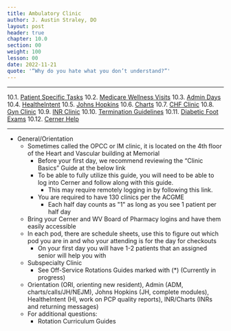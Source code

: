 ```yaml
---
title: Ambulatory Clinic
author: J. Austin Straley, DO
layout: post
header: true
chapter: 10.0
section: 00
weight: 100
lesson: 00
date: 2022-11-21
quote: '“Why do you hate what you don’t understand?”'
---
```


<hr>

10.1. [Patient Specific Tasks][1]
10.2. [Medicare Wellness Visits][2]
10.3. [Admin Days][3]
10.4. [HealtheIntent][4]
10.5. [Johns Hopkins][5]
10.6. [Charts][6]
10.7. [CHF Clinic][7]
10.8. [Gyn Clinic][8]
10.9. [INR Clinic][9]
10.10. [Termination Guidelines][10]
10.11. [Diabetic Foot Exams][11]
10.12. [Cerner Help][12]
<hr>

- General/Orientation
	- Sometimes called the OPCC or IM clinic, it is located on the 4th floor of the Heart and Vascular building at Memorial
		- Before your first day, we recommend reviewing the “Clinic Basics” Guide at the below link
		- To be able to fully utilize this guide, you will need to be able to log into Cerner and follow along with this guide.
			- This may require remotely logging in by following this link.
		- You are required to have 130 clinics per the ACGME
			- Each half day counts as "1" as long as you see 1 patient per half day
	- Bring your Cerner and WV Board of Pharmacy logins and have them easily accessible
	- In each pod, there are schedule sheets, use this to figure out which pod you are in and who your attending is for the day for checkouts
		- On your first day you will have 1-2 patients that an assigned senior will help you with
	- Subspecialty Clinic
		- See Off-Service Rotations Guides marked with (*) (Currently in progress)
	- Orientation (ORI, orienting new resident), Admin (ADM, charts/calls/JH/NEJM), Johns Hopkins (JH, complete modules), HealtheIntent (HI, work on PCP quality reports), INR/Charts (INRs and returning messages)
	- For additional questions:
		- Rotation Curriculum Guides 

[1]: /internguidepages/chapter10/1-patient-tasks/
[2]: /internguidepages/chapter10/2-medicare-wellness-visit/
[3]: /internguidepages/chapter10/3-admin-days/
[4]: /internguidepages/chapter10/4-healtheintent/
[5]: /internguidepages/chapter10/5-johnshopkins/
[6]: /internguidepages/chapter10/6-charts/
[7]: /internguidepages/chapter10/7-chf/
[8]: /internguidepages/chapter10/8-gynclinic/
[9]: /internguidepages/chapter10/9-inrclinic/
[10]: /internguidepages/chapter10/10-terminationguidelines/
[11]: /internguidepages/chapter10/11-diabetic-foot-exam/
[12]: /internguidepages/chapter10/12-cerner-help/


